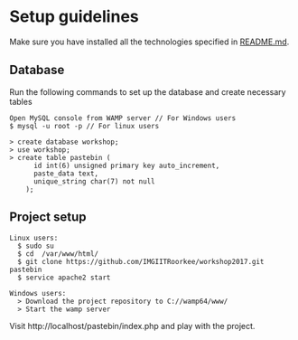 # Setup guidelines

Make sure you have installed all the technologies specified in [README.md](https://github.com/IMGIITRoorkee/workshop2017/blob/master/README.md#technologies-used-lamp-wamp-or-mamp).

## Database
Run the following commands to set up the database and create necessary tables
```
Open MySQL console from WAMP server // For Windows users
$ mysql -u root -p // For linux users

> create database workshop;
> use workshop;
> create table pastebin (
      id int(6) unsigned primary key auto_increment,
      paste_data text,
      unique_string char(7) not null
    );
```

## Project setup
```
Linux users:
  $ sudo su
  $ cd  /var/www/html/
  $ git clone https://github.com/IMGIITRoorkee/workshop2017.git pastebin
  $ service apache2 start
  
Windows users:
  > Download the project repository to C://wamp64/www/
  > Start the wamp server
```

Visit http://localhost/pastebin/index.php and play with the project.
